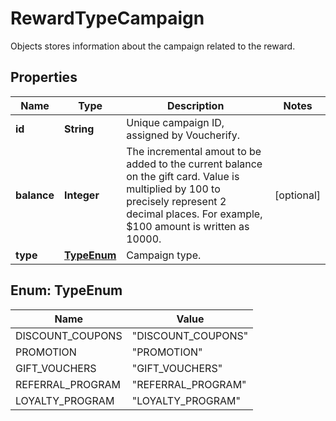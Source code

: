 

# RewardTypeCampaign

Objects stores information about the campaign related to the reward.

## Properties

| Name | Type | Description | Notes |
|------------ | ------------- | ------------- | -------------|
|**id** | **String** | Unique campaign ID, assigned by Voucherify. |  |
|**balance** | **Integer** | The incremental amout to be added to the current balance on the gift card. Value is multiplied by 100 to precisely represent 2 decimal places. For example, $100 amount is written as 10000. |  [optional] |
|**type** | [**TypeEnum**](#TypeEnum) | Campaign type. |  |



## Enum: TypeEnum

| Name | Value |
|---- | -----|
| DISCOUNT_COUPONS | &quot;DISCOUNT_COUPONS&quot; |
| PROMOTION | &quot;PROMOTION&quot; |
| GIFT_VOUCHERS | &quot;GIFT_VOUCHERS&quot; |
| REFERRAL_PROGRAM | &quot;REFERRAL_PROGRAM&quot; |
| LOYALTY_PROGRAM | &quot;LOYALTY_PROGRAM&quot; |




